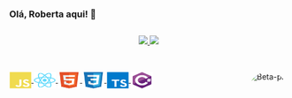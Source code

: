### Olá, Roberta aqui! 👋

##

<div align="center">
  <a href="https://github.com/roberta-oliveira">
  <img height="180em" src="https://github-readme-stats.vercel.app/api?username=roberta-oliveira&show_icons=true&theme=tokyonight&include_all_commits=true&count_private=true"/>
  <img height="180em" src="https://github-readme-stats.vercel.app/api/top-langs/?username=roberta-oliveira&layout=compact&langs_count=7&theme=tokyonight"/>
</div>
  
## 
  
<div style="display: inline_block"><br>
  <img align="center" alt="Beta-Js" height="30" width="40" src="https://raw.githubusercontent.com/devicons/devicon/master/icons/javascript/javascript-plain.svg">
 
  <img align="center" alt="Beta-React" height="30" width="40" src="https://raw.githubusercontent.com/devicons/devicon/master/icons/react/react-original.svg">
  <img align="center" alt="Beta-HTML" height="30" width="40" src="https://raw.githubusercontent.com/devicons/devicon/master/icons/html5/html5-original.svg">
  <img align="center" alt="Beta-CSS" height="30" width="40" src="https://raw.githubusercontent.com/devicons/devicon/master/icons/css3/css3-original.svg">
  <img align="center" alt="Beta-Ts" height="30" width="40" src="https://raw.githubusercontent.com/devicons/devicon/master/icons/typescript/typescript-plain.svg">
 
  <img align="center" alt="Beta-Csharp" height="30" width="40" src="https://raw.githubusercontent.com/devicons/devicon/master/icons/csharp/csharp-original.svg">
  <img align="right" alt="Beta-pic" height="150" style="border-radius:50px;" src="https://picrew.me/shareImg/org/202207/338224_WtUKuJDz.png">
</div>
  
